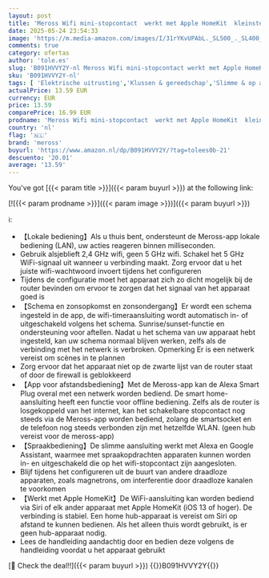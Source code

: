 ```yaml
---
layout: post
title: 'Meross Wifi mini-stopcontact  werkt met Apple HomeKit  kleinste smart plug compatibel met Alexa  Google Assistant en Samsung SmartThings  geen hub nodig  2 4 GHz  10 A'
date: 2025-05-24 23:54:33
image: 'https://m.media-amazon.com/images/I/31rYKvUPAbL._SL500_._SL400_.jpg'
comments: true
category: ofertas
author: 'tole.es'
slug: 'B091HVVY2Y-nl Meross Wifi mini-stopcontact werkt met Apple HomeKit...'
sku: 'B091HVVY2Y-nl'
tags: [ 'Elektrische uitrusting','Klussen & gereedschap','Slimme & op afstand bedienbare stekkers','Stopcontacten & accessoires','meross','🇳🇱', ]
actualPrice: 13.59 EUR
currency: EUR
price: 13.59
comparePrice: 16.99 EUR
prodname: 'Meross Wifi mini-stopcontact  werkt met Apple HomeKit  kleinste smart plug compatibel met Alexa  Google Assistant en Samsung SmartThings  geen hub nodig  2 4 GHz  10 A'
country: 'nl'
flag: '🇳🇱'
brand: 'meross'
buyurl: 'https://www.amazon.nl/dp/B091HVVY2Y/?tag=tolees0b-21'
descuento: '20.01'
average: '13.59'
---
```


You've got [{{< param title >}}]({{< param buyurl >}}) at the following link:

[![{{< param prodname >}}]({{< param image >}})]({{< param buyurl >}})

ℹ️:

- 【Lokale bediening】Als u thuis bent, ondersteunt de Meross-app lokale bediening (LAN), uw acties reageren binnen milliseconden.
- Gebruik alsjeblieft 2,4 GHz wifi, geen 5 GHz wifi. Schakel het 5 GHz WiFi-signaal uit wanneer u verbinding maakt. Zorg ervoor dat u het juiste wifi-wachtwoord invoert tijdens het configureren
- Tijdens de configuratie moet het apparaat zich zo dicht mogelijk bij de router bevinden om ervoor te zorgen dat het signaal van het apparaat goed is
- 【Schema en zonsopkomst en zonsondergang】Er wordt een schema ingesteld in de app, de wifi-timeraansluiting wordt automatisch in- of uitgeschakeld volgens het schema. Sunrise/sunset-functie en ondersteuning voor aftellen. Nadat u het schema van uw apparaat hebt ingesteld, kan uw schema normaal blijven werken, zelfs als de verbinding met het netwerk is verbroken. Opmerking Er is een netwerk vereist om scènes in te plannen
- Zorg ervoor dat het apparaat niet op de zwarte lijst van de router staat of door de firewall is geblokkeerd
- 【App voor afstandsbediening】Met de Meross-app kan de Alexa Smart Plug overal met een netwerk worden bediend. De smart home-aansluiting heeft een functie voor offline bediening. Zelfs als de router is losgekoppeld van het internet, kan het schakelbare stopcontact nog steeds via de Meross-app worden bediend, zolang de smartsocket en de telefoon nog steeds verbonden zijn met hetzelfde WLAN. (geen hub vereist voor de meross-app)
- 【Spraakbediening】De slimme aansluiting werkt met Alexa en Google Assistant, waarmee met spraakopdrachten apparaten kunnen worden in- en uitgeschakeld die op het wifi-stopcontact zijn aangesloten.
- Blijf tijdens het configureren uit de buurt van andere draadloze apparaten, zoals magnetrons, om interferentie door draadloze kanalen te voorkomen
- 【Werkt met Apple HomeKit】De WiFi-aansluiting kan worden bediend via Siri of elk ander apparaat met Apple HomeKit (iOS 13 of hoger). De verbinding is stabiel. Een home hub-apparaat is vereist om Siri op afstand te kunnen bedienen. Als het alleen thuis wordt gebruikt, is er geen hub-apparaat nodig.
- Lees de handleiding aandachtig door en bedien deze volgens de handleiding voordat u het apparaat gebruikt

[🛒 Check the deal!!]({{< param buyurl >}})
{{<world>}}B091HVVY2Y{{</world>}}

